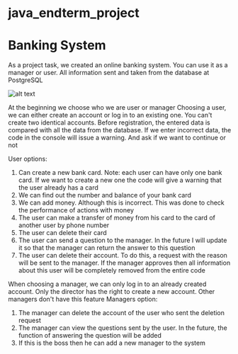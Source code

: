 # java_endterm_project
# Banking System

As a project task, we created an online banking system. You can use it as a manager or user. All information sent and taken from the database at PostgreSQL

![alt text](https://github.com/rustam-kenzhali/OOP-EdntermProject-CS--Team4-CS_2006/blob/main/Снимок.PNG?raw=true)

At the beginning we choose who we are user or manager
Choosing a user, we can either create an account or log in to an existing one. You can't create two identical accounts. Before registration, the entered data is compared with all the data from the database. If we enter incorrect data, the code in the console will issue a warning. And ask if we want to continue or not

User options: 
1. Can create a new bank card. Note: each user can have only one bank card. If we want to create a new one the code will give a warning that the user already has a card
2. We can find out the number and balance of your bank card
3. We can add money. Although this is incorrect. This was done to check the performance of actions with money
4. The user can make a transfer of money from his card to the card of another user by phone number
5. The user can delete their card
6. The user can send a question to the manager. In the future I will update it so that the manager can return the answer to this question
7. The user can delete their account. To do this, a request with the reason will be sent to the manager. If the manager approves then all information about this user will be completely removed from the entire code

When choosing a manager, we can only log in to an already created account. Only the director has the right to create a new account. Other managers don't have this feature
Managers option:
1. The manager can delete the account of the user who sent the deletion request
2. The manager can view the questions sent by the user. In the future, the function of answering the question will be added
3. If this is the boss then he can add a new manager to the system
